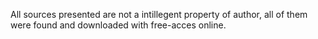 All sources presented are not a intillegent property of author, all of them were found and downloaded with free-acces online.
